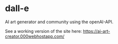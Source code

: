# dall-e

AI art generator and community using the openAI-API.

See a working version of the site here: https://ai-art-creator.000webhostapp.com/
